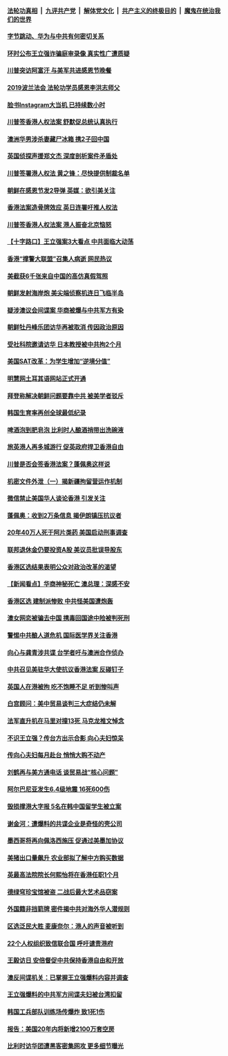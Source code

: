 ####  [法轮功真相](../../../../basic/blob/master/README.md?t=11291201) &nbsp;|&nbsp; [九评共产党](../../../../9ping.md/blob/master/README.md?t=11291201) &nbsp;|&nbsp; [解体党文化](../../../../jtdwh.md/blob/master/README.md?t=11291201)  &nbsp;|&nbsp; [共产主义的终极目的](../../../../gczydzjmd.md/blob/master/README.md?t=11291201) &nbsp;|&nbsp; [魔鬼在统治我们的世界](../../../../mgztzwmdsj.md/blob/master/README.md?t=11291201) 

#### [字节跳动、华为与中共有何密切关系](../pages/nsc418/n11688268.md?t=11291201) 

#### [环时公布王立强诈骗庭审录像 真实性广遭质疑](../pages/nsc418/n11688169.md?t=11291201) 

#### [川普突访阿富汗 与美军共进感恩节晚餐](../pages/nsc418/n11688053.md?t=11291201) 

#### [2019波兰法会 法轮功学员感恩李洪志师父](../pages/nsc418/n11687497.md?t=11291201) 

#### [脸书Instagram大当机 已持续数小时](../pages/nsc418/n11688060.md?t=11291201) 

#### [川普签香港人权法案 舒默促总统认真执行](../pages/nsc418/n11687880.md?t=11291201) 

#### [澳洲华男涉杀妻藏尸冰箱 携2子回中国](../pages/nsc418/n11687601.md?t=11291201) 

#### [英国侦探声援郑文杰 深度剖析案件矛盾处](../pages/nsc418/n11687692.md?t=11291201) 

#### [川普签署港人权法 黄之锋：尽快提供制裁名单](../pages/nsc418/n11687463.md?t=11291201) 

#### [朝鲜在感恩节发2导弹 英媒：欲引美关注](../pages/nsc418/n11687451.md?t=11291201) 

#### [香港法案造骨牌效应 英日连署吁推人权法](../pages/nsc418/n11687512.md?t=11291201) 

#### [川普签香港人权法案 港人振奋北京恼怒](../pages/nsc418/n11687348.md?t=11291201) 

#### [【十字路口】王立强案3大看点 中共面临大动荡](../pages/nsc418/n11685995.md?t=11291201) 

#### [香港“撑警大联盟”召集人病逝 网民热议](../pages/nsc418/n11686978.md?t=11291201) 

#### [美截获6千张来自中国的高仿真假驾照](../pages/nsc418/n11686982.md?t=11291201) 

#### [朝鲜发射海岸炮 美尖端侦察机连日飞临半岛](../pages/nsc418/n11686680.md?t=11291201) 

#### [疑涉澳议会间谍案 华商被爆与中共军方有染](../pages/nsc418/n11685855.md?t=11291201) 

#### [朝鲜牡丹峰乐团访华再被取消 传因政治原因](../pages/nsc418/n11685879.md?t=11291201) 

#### [受社科院邀请访华 日本教授被中共拘2个月](../pages/nsc418/n11685748.md?t=11291201) 

#### [美国SAT改革：为学生增加“逆境分值”](../pages/nsc418/n11685572.md?t=11291201) 

#### [明慧网土耳其语网站正式开通](../pages/nsc418/n11685054.md?t=11291201) 

#### [拜登称解决朝鲜问题要靠中共 被美学者驳斥](../pages/nsc418/n11683945.md?t=11291201) 

#### [韩国生育率再创全球最低纪录](../pages/nsc418/n11685147.md?t=11291201) 

#### [啤酒泡到肥皂泡 比利时人酿酒捎带出洗碗液](../pages/nsc418/n11684879.md?t=11291201) 

#### [旅英港人再多城游行 促英政府捍卫香港自由](../pages/nsc418/n11684457.md?t=11291201) 

#### [川普是否会签香港法案？蓬佩奥这样说](../pages/nsc418/n11684437.md?t=11291201) 

#### [机密文件外泄（一）揭新疆拘留营运作机制](../pages/nsc418/n11681609.md?t=11291201) 

#### [微信禁止美国华人谈论香港 引发关注](../pages/nsc418/n11683400.md?t=11291201) 

#### [蓬佩奥：收到2万条信息 揭伊朗镇压抗议者](../pages/nsc418/n11683766.md?t=11291201) 

#### [20年40万人死于阿片类药 美国启动刑事调查](../pages/nsc418/n11683432.md?t=11291201) 

#### [联邦退休金仍要投资A股 美议员批误导股东](../pages/nsc418/n11683381.md?t=11291201) 

#### [香港区选结果表明公众对政治改革的渴望](../pages/nsc418/n11683351.md?t=11291201) 

#### [【新闻看点】华商神秘死亡 澳总理：深感不安](../pages/nsc418/n11682945.md?t=11291201) 

#### [香港区选 建制派惨败 中共怪美国遭炮轰](../pages/nsc418/n11683073.md?t=11291201) 

#### [澳女网恋被骗去中国 携毒回国途中险被判死刑](../pages/nsc418/n11682971.md?t=11291201) 

#### [警惕中共酿人道危机 国际医学界关注香港](../pages/nsc418/n11682856.md?t=11291201) 

#### [向心与龚青涉共谍 台学者吁与澳洲合作侦办](../pages/nsc418/n11682379.md?t=11291201) 

#### [中共召见美驻华大使抗议香港法案 反碰钉子](../pages/nsc418/n11682788.md?t=11291201) 

#### [英国人在港被拘 吃不饱睡不足 听到惨叫声](../pages/nsc418/n11682585.md?t=11291201) 

#### [白宫顾问：美中贸易谈判三大症结仍未解](../pages/nsc418/n11682620.md?t=11291201) 

#### [法军直升机在马里对撞13死 马克龙推文悼念](../pages/nsc418/n11682281.md?t=11291201) 

#### [不识王立强？传台方出示合影 向心夫妇惊呆](../pages/nsc418/n11682114.md?t=11291201) 

#### [传向心夫妇每月赴台 悄悄大购不动产](../pages/nsc418/n11681963.md?t=11291201) 

#### [刘鹤再与美方通电话 谈贸易战“核心问题”](../pages/nsc418/n11682076.md?t=11291201) 

#### [阿尔巴尼亚发生6.4级地震 16死600伤](../pages/nsc418/n11681926.md?t=11291201) 

#### [毁损撑港大字报 5名在韩中国留学生被立案](../pages/nsc418/n11681296.md?t=11291201) 

#### [谢金河：遭爆料的共谍企业是奇怪的壳公司](../pages/nsc418/n11680930.md?t=11291201) 

#### [墨西哥将再向佩洛西施压 促通过美墨加协议](../pages/nsc418/n11680563.md?t=11291201) 

#### [美猪出口量飙升 农业部拟了解中方购买数据](../pages/nsc418/n11680299.md?t=11291201) 

#### [英最高法院院长何熙怡将在香港任职1个月](../pages/nsc418/n11680279.md?t=11291201) 

#### [德绿穹珍宝馆被盗 二战后最大艺术品窃案](../pages/nsc418/n11680164.md?t=11291201) 

#### [外国籍非挡箭牌 密件揭中共对海外华人潜规则](../pages/nsc418/n11680093.md?t=11291201) 

#### [区选泛民大胜 麦康奈尔：港人的声音被听到](../pages/nsc418/n11680033.md?t=11291201) 

#### [22个人权组织致信联合国 呼吁谴责港府](../pages/nsc418/n11679948.md?t=11291201) 

#### [王毅访日 安倍督促中共保持香港自由和开放](../pages/nsc418/n11679969.md?t=11291201) 

#### [澳反间谍机关：已掌握王立强爆料内容并调查](../pages/nsc418/n11679518.md?t=11291201) 

#### [王立强爆料的中共军方间谍夫妇被台湾扣留](../pages/nsc418/n11679215.md?t=11291201) 

#### [韩国工兵部队训练场传爆炸 致1死1伤](../pages/nsc418/n11679092.md?t=11291201) 

#### [报告：美国20年内将新增2100万套空房](../pages/nsc418/n11678436.md?t=11291201) 

#### [比利时访华团遭黑客密集网攻 更多细节曝光](../pages/nsc418/n11677893.md?t=11291201) 

